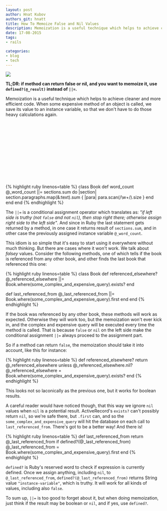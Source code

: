 ```yaml
---
layout: post
author: Hnat Kubov
authors_git: hnatt
title: How To Memoize False and Nil Values
description: Memoization is a useful technique which helps to achieve cleaner and more efficient code. When some expensive method of an object is called, we save its value to an instance variable, so that we don't have to do those heavy calculations again.
date: 17-08-2015
tags:
- rails

categories:
- blog
- tech
---
```


<img src="http://videos.web-03.net/diagramacao/eduardo/mrbool/begindiffjavap2/figure1.png" class="left" style="margin-right: 1em;" />

**TL;DR: if method can return false or nil, and you want to memoize it, use `defined?(@_result)` instead of `||=`.**

Memoization is a useful technique which helps to achieve cleaner and more efficient code. When some expensive method of an object is called, we save its value to an instance variable, so that we don't have to do those heavy calculations again.

<!--cut-->

<br><br><br><br><br><br><br><br><br><br><br>

{% highlight ruby linenos=table %}
class Book
  def word_count
    @_word_count ||= sections.sum do |section|
      section.paragraphs.map(&:text).sum { |para| para.scan(/\w+/).size }
    end
  end 
end
{% endhighlight %}

The `||=` is a conditional assignment operator which translates as: *"if left side is truthy (not `false` and not `nil`), then stop right there; otherwise assign right side to the left side"*. And since in Ruby the last statement gets returned by a method, in one case it returns result of `sections.sum`, and in other case the previously assigned instance variable `@_word_count`.

This idiom is so simple that it's easy to start using it everywhere without much thinking. But there are cases where it won't work. We talk about *falsey* values. Consider the following methods, one of which tells if the book is referenced from any other book, and other finds the last book that referenced this one:

{% highlight ruby linenos=table %}
class Book
  def referenced_elsewhere?
    @_referenced_elsewhere ||= Book.where(some_complex_and_expensive_query).exists?
  end 
  
  def last_referenced_from 
    @_last_referenced_from ||= Book.where(some_complex_and_expensive_query).first
  end 
end
{% endhighlight %}

If the book was referenced by any other book, these methods will work as expected. Otherwise they will work too, but the memoization won't ever kick in, and the complex and expensive query will be executed every time the method is called. That is because `false` or `nil` on the left side make the conditional assignment `||=` always proceed to the assignment part.

So if a method can return `false`, the memoization should take it into account, like this for instance:

{% highlight ruby linenos=table %}
  def referenced_elsewhere?
    return @_referenced_elsewhere unless @_referenced_elsewhere.nil?
    @_referenced_elsewhere = Book.where(some_complex_and_expensive_query).exists?
  end
{% endhighlight %}

This looks not so laconically as the previous one, but it works for boolean results.

A careful reader would have noticed though, that this way we ignore `nil` values when `nil` is a potential result. ActiveRecord's `exists?` can't possibly return `nil`, so we're safe there, but `.first` can, and so the `some_complex_and_expensive_query` will hit the database on each call to `last_referenced_from`. There's got to be a better way! And there is!

{% highlight ruby linenos=table %}
  def last_referenced_from 
    return @_last_referenced_from if defined?(@_last_referenced_from)
    @_last_referenced_from = Book.where(some_complex_and_expensive_query).first
  end 
{% endhighlight %}

`defined?` is Ruby's reserved word to check if expression is currently defined. Once we assign anything, including `nil`, to `@_last_referenced_from`, `defined?(@_last_referenced_from)` returns String value `"instance-variable"`, which is truthy. It will work for all kinds of values, including also `false`.

To sum up, `||=` is too good to forget about it, but when doing memoization, just think if the result may be boolean or `nil`, and if yes, use `defined?`.
